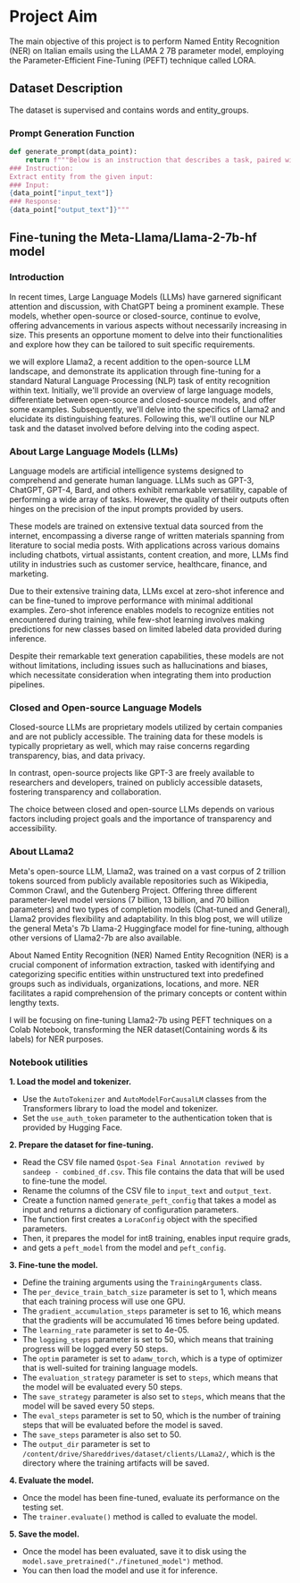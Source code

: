 # Project Aim

The main objective of this project is to perform Named Entity Recognition (NER) on Italian emails using the LLAMA 2 7B parameter model, employing the Parameter-Efficient Fine-Tuning (PEFT) technique called LORA.

## Dataset Description
The dataset is supervised and contains words and entity_groups.

### Prompt Generation Function

```python
def generate_prompt(data_point):
    return f"""Below is an instruction that describes a task, paired with an input that provides further context. Write a response that appropriately completes the request.
### Instruction:
Extract entity from the given input:
### Input:
{data_point["input_text"]}
### Response:
{data_point["output_text"]}"""
```


## Fine-tuning the Meta-Llama/Llama-2-7b-hf model

### Introduction
In recent times, Large Language Models (LLMs) have garnered significant attention and discussion, with ChatGPT being a prominent example. These models, whether open-source or closed-source, continue to evolve, offering advancements in various aspects without necessarily increasing in size. This presents an opportune moment to delve into their functionalities and explore how they can be tailored to suit specific requirements.

we will explore Llama2, a recent addition to the open-source LLM landscape, and demonstrate its application through fine-tuning for a standard Natural Language Processing (NLP) task of entity recognition within text. Initially, we'll provide an overview of large language models, differentiate between open-source and closed-source models, and offer some examples. Subsequently, we'll delve into the specifics of Llama2 and elucidate its distinguishing features. Following this, we'll outline our NLP task and the dataset involved before delving into the coding aspect.

### About Large Language Models (LLMs)
Language models are artificial intelligence systems designed to comprehend and generate human language. LLMs such as GPT-3, ChatGPT, GPT-4, Bard, and others exhibit remarkable versatility, capable of performing a wide array of tasks. However, the quality of their outputs often hinges on the precision of the input prompts provided by users.

These models are trained on extensive textual data sourced from the internet, encompassing a diverse range of written materials spanning from literature to social media posts. With applications across various domains including chatbots, virtual assistants, content creation, and more, LLMs find utility in industries such as customer service, healthcare, finance, and marketing.

Due to their extensive training data, LLMs excel at zero-shot inference and can be fine-tuned to improve performance with minimal additional examples. Zero-shot inference enables models to recognize entities not encountered during training, while few-shot learning involves making predictions for new classes based on limited labeled data provided during inference.

Despite their remarkable text generation capabilities, these models are not without limitations, including issues such as hallucinations and biases, which necessitate consideration when integrating them into production pipelines.

### Closed and Open-source Language Models
Closed-source LLMs are proprietary models utilized by certain companies and are not publicly accessible. The training data for these models is typically proprietary as well, which may raise concerns regarding transparency, bias, and data privacy.

In contrast, open-source projects like GPT-3 are freely available to researchers and developers, trained on publicly accessible datasets, fostering transparency and collaboration.

The choice between closed and open-source LLMs depends on various factors including project goals and the importance of transparency and accessibility.

### About LLama2
Meta's open-source LLM, Llama2, was trained on a vast corpus of 2 trillion tokens sourced from publicly available repositories such as Wikipedia, Common Crawl, and the Gutenberg Project. Offering three different parameter-level model versions (7 billion, 13 billion, and 70 billion parameters) and two types of completion models (Chat-tuned and General), Llama2 provides flexibility and adaptability. In this blog post, we will utilize the general Meta's 7b Llama-2 Huggingface model for fine-tuning, although other versions of Llama2-7b are also available.

About Named Entity Recognition (NER)
Named Entity Recognition (NER) is a crucial component of information extraction, tasked with identifying and categorizing specific entities within unstructured text into predefined groups such as individuals, organizations, locations, and more. NER facilitates a rapid comprehension of the primary concepts or content within lengthy texts.

I will be focusing on fine-tuning Llama2-7b using PEFT techniques on a Colab Notebook, transforming the NER dataset(Containing words & its labels) for NER purposes. 



### Notebook utilities
**1. Load the model and tokenizer.**

* Use the `AutoTokenizer` and `AutoModelForCausalLM` classes from the Transformers library to load the model and tokenizer.
* Set the `use_auth_token` parameter to the authentication token that is provided by Hugging Face.

**2. Prepare the dataset for fine-tuning.**

* Read the CSV file named `Qspot-Sea Final Annotation reviwed by sandeep - combined_df.csv`. This file contains the data that will be used to fine-tune the model.
* Rename the columns of the CSV file to `input_text` and `output_text`.
* Create a function named `generate_peft_config` that takes a model as input and returns a dictionary of configuration parameters.
* The function first creates a `LoraConfig` object with the specified parameters.
* Then, it prepares the model for int8 training, enables input require grads,
* and gets a `peft_model` from the model and `peft_config`.



**3. Fine-tune the model.**

* Define the training arguments using the `TrainingArguments` class.
* The `per_device_train_batch_size` parameter is set to 1, which means that each training process will use one GPU.
* The `gradient_accumulation_steps` parameter is set to 16, which means that the gradients will be accumulated 16 times before being updated.
* The `learning_rate` parameter is set to 4e-05.
* The `logging_steps` parameter is set to 50, which means that training progress will be logged every 50 steps.
* The `optim` parameter is set to `adamw_torch`, which is a type of optimizer that is well-suited for training language models.
* The `evaluation_strategy` parameter is set to `steps`, which means that the model will be evaluated every 50 steps.
* The `save_strategy` parameter is also set to `steps`, which means that the model will be saved every 50 steps.
* The `eval_steps` parameter is set to 50, which is the number of training steps that will be evaluated before the model is saved.
* The `save_steps` parameter is also set to 50.
* The `output_dir` parameter is set to `/content/drive/Shareddrives/dataset/clients/LLama2/`, which is the directory where the training artifacts will be saved.

**4. Evaluate the model.**

* Once the model has been fine-tuned, evaluate its performance on the testing set.
* The `trainer.evaluate()` method is called to evaluate the model.

**5. Save the model.**

* Once the model has been evaluated, save it to disk using the `model.save_pretrained("./finetuned_model")` method.
* You can then load the model and use it for inference.

